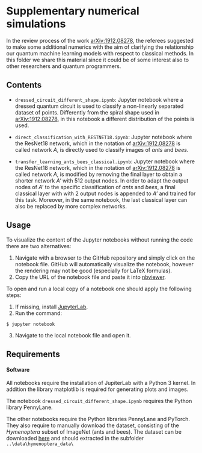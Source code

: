 
# Supplementary numerical simulations
In the review process of the work [arXiv:1912.08278](https://arxiv.org/abs/1912.08278), the referees suggested to make some additional numerics with the aim of clarifying the relationship our quantum machine learning models with respect to classical methods.
In this folder we share this material since it could be of some interest also to other researchers and quantum programmers.


## Contents
* `dressed_circuit_different_shape.ipynb`: Jupyter notebook where a dressed quantum circuit is used to classify a non-linearly separated dataset of points. Differently from the spiral shape used in [arXiv:1912.08278](https://arxiv.org/abs/1912.08278), in this notebook a different distribution of the points is used.

* `direct_classification_with_RESTNET18.ipynb`: Jupyter notebook where the ResNet18 network, which in the notation of [arXiv:1912.08278](https://arxiv.org/abs/1912.08278) is called network _A_, is directly used to classify images of _ants_ and _bees_. 

* `transfer_learning_ants_bees_classical.ipynb`: Jupyter notebook where the ResNet18 network, which in the notation of [arXiv:1912.08278](https://arxiv.org/abs/1912.08278) is called network _A_, is modified by removing the final layer to obtain a shorter network _A'_ with 512 output nodes. In order to adapt the output nodes of _A'_ to the specific classification of  _ants_ and _bees_, a final classical layer with with 2 output nodes is appended to _A'_ and trained for this task. Moreover, in the same notebook, the last classical layer can also be replaced by more complex networks.


## Usage

To visualize the content of the Jupyter notebooks without running the code there are two alternatives:
1. Navigate with a browser to the GitHub repository and simply click on the notebook file. GitHub will automatically visualize the notebook, however the rendering may not be good (especially for LaTeX formulas).
2. Copy the URL of the notebook file and paste it into [nbviewer](https://nbviewer.jupyter.org).

To open and run a local copy of a notebook one should apply the following steps:

1. If missing, install [JupyterLab](https://jupyter.org/install).
2. Run the command:
```
$ jupyter notebook
```
3. Navigate to the local notebook file and open it.


## Requirements

#### Software
All notebooks require the installation of JupiterLab with a Python 3 kernel. In addition the library matplotlib is required for generating plots and images.

The notebook `dressed_circuit_different_shape.ipynb` requires the Python library PennyLane.

The other notebooks require the Python libraries PennyLane and PyTorch.
They also require to manually download the dataset, consisting of the _Hymenoptera_ subset of ImageNet (ants and bees). The dataset can be downloaded [here](https://download.pytorch.org/tutorial/hymenoptera_data.zip) and should extracted in the subfolder `..\data\hymenoptera_data\`

